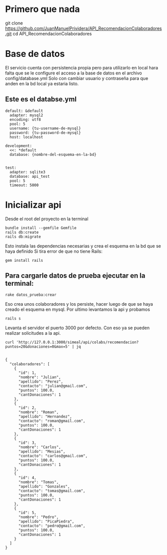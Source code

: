 # Primero que nada 
git clone https://github.com/JuanManuelPrividera/API_RecomendacionColaboradores.git
cd API_RecomendacionColaboradores 

# Base de datos
El servicio cuenta con persistencia propia pero para utilizarlo en local hara falta que se le configure el acceso a la base de datos en el archivo config/database.yml 
Solo con cambiar usuario y contraseña para que anden en la bd local ya estaria listo.

## Este es el databse.yml

```
default: &default
  adapter: mysql2
  encoding: utf8
  pool: 5
  username: {tu-username-de-mysql}
  password: {tu-password-de-mysql}
  host: localhost

development:
  <<: *default
  database: {nombre-del-esquema-en-la-bd}


test:
  adapter: sqlite3
  database: api_test
  pool: 5
  timeout: 5000

```

# Inicializar api

Desde el root del proyecto en la terminal

```
bundle install --gemfile Gemfile
rails db:create
rails db:migrate
```
Esto instala las dependencias necesarias y crea el esquema en la bd que se haya definido
Si tira error de que no tiene Rails: 
```
gem install rails 
```


## Para cargarle datos de prueba ejecutar en la terminal:

```
rake datos_prueba:crear
```

Eso crea unos colaboradores y los persiste, hacer luego de que se haya creado el esquema en mysql. 
Por ultimo levantamos la api y probamos

```
rails s
```
Levanta el servidor el puerto 3000 por defecto.
Con eso ya se pueden realizar solicitudes a la api.

```
curl 'http://127.0.0.1:3000/simeal/api/colabs/recomendacion?puntos=20&donaciones=0&max=5' | jq


{
  "colaboradores": [
    {
      "id": 1,
      "nombre": "Julian",
      "apellido": "Perez",
      "contacto": "julian@gmail.com",
      "puntos": 100.0,
      "cantDonaciones": 1
    },
    {
      "id": 2,
      "nombre": "Roman",
      "apellido": "Hernandez",
      "contacto": "roman@gmail.com",
      "puntos": 100.0,
      "cantDonaciones": 1
    },
    {
      "id": 3,
      "nombre": "Carlos",
      "apellido": "Mesias",
      "contacto": "carlos@gmail.com",
      "puntos": 100.0,
      "cantDonaciones": 1
    },
    {
      "id": 4,
      "nombre": "Tomas",
      "apellido": "Gonzales",
      "contacto": "tomas@gmail.com",
      "puntos": 100.0,
      "cantDonaciones": 1
    },
    {
      "id": 5,
      "nombre": "Pedro",
      "apellido": "PicaPiedra",
      "contacto": "pedro@gmail.com",
      "puntos": 100.0,
      "cantDonaciones": 1
    }
  ]
}

```


